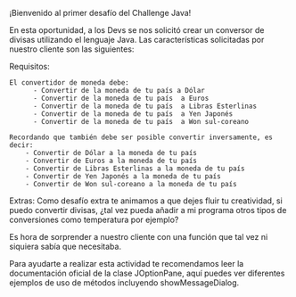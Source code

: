 ¡Bienvenido al primer desafío del Challenge Java!

En esta oportunidad, a los Devs se nos solicitó crear un conversor de divisas utilizando el lenguaje Java. Las características solicitadas por nuestro cliente son las siguientes:

Requisitos:

    El convertidor de moneda debe:
          - Convertir de la moneda de tu país a Dólar
          - Convertir de la moneda de tu país  a Euros
          - Convertir de la moneda de tu país  a Libras Esterlinas
          - Convertir de la moneda de tu país  a Yen Japonés
          - Convertir de la moneda de tu país  a Won sul-coreano

    Recordando que también debe ser posible convertir inversamente, es decir:
        - Convertir de Dólar a la moneda de tu país
        - Convertir de Euros a la moneda de tu país
        - Convertir de Libras Esterlinas a la moneda de tu país
        - Convertir de Yen Japonés a la moneda de tu país
        - Convertir de Won sul-coreano a la moneda de tu país


Extras:
Como desafío extra te animamos a que dejes fluir tu creatividad, si puedo convertir divisas, ¿tal vez pueda añadir a mi programa otros tipos de conversiones como temperatura por ejemplo?

Es hora de sorprender a nuestro cliente con una función que tal vez ni siquiera sabía que necesitaba.

Para ayudarte a realizar esta actividad te recomendamos leer la documentación oficial de la clase JOptionPane, aquí puedes ver diferentes ejemplos de uso de métodos incluyendo showMessageDialog.

